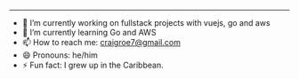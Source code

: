 <!--<h3 align="center">
![image](https://user-images.githubusercontent.com/6764957/87082196-3418a980-c25d-11ea-9987-0d9787d54100.png)
</h3> -->

<!-- ![image](https://user-images.githubusercontent.com/6764957/87083194-cec5b800-c25e-11ea-85b4-0bebc4374e07.png) -->
---

- 🔭 I’m currently working on fullstack projects with vuejs, go and aws
- 🌱 I’m currently learning Go and AWS
- 📫 How to reach me: craigroe7@gmail.com
- 😄 Pronouns: he/him
- ⚡ Fun fact: I grew up in the Caribbean.
